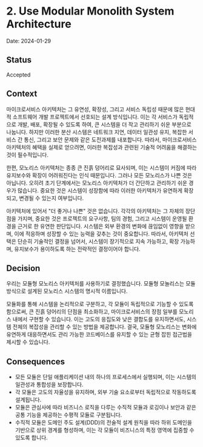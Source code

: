 # 2. Use Modular Monolith System Architecture

Date: 2024-01-29

## Status

Accepted

## Context

마이크로서비스 아키텍처는 그 유연성, 확장성, 그리고 서비스 독립성 때문에 많은 현대적 소프트웨어 개발 프로젝트에서 선호되는 설계 방식입니다. 이는 각 서비스가 독립적으로 개발, 배포, 확장될 수 있도록 하여, 큰
시스템을 더 작고 관리하기 쉬운 부분으로 나눕니다. 하지만 이러한 분산 시스템은 네트워크 지연, 데이터 일관성 유지, 복잡한 서비스 간 통신, 그리고 보안 문제와 같은 도전과제를 내포합니다. 따라서, 마이크로서비스
아키텍처의 혜택을 실제로 얻으려면, 이러한 복잡성과 관련된 기술적 어려움을 해결하는 것이 필수적입니다.

한편, 모노리스 아키텍처는 종종 큰 진흙 덩어리로 묘사되며, 이는 시스템이 커짐에 따라 유지보수와 확장이 어려워진다는 인식 때문입니다. 그러나 모든 모노리스가 나쁜 것은 아닙니다. 오히려 초기 단계에서는 모노리스
아키텍처가 더 간단하고 관리하기 쉬운 경우가 많습니다. 중요한 것은 시스템이 성장함에 따라 이러한 아키텍처가 유연하게 확장되고, 변경될 수 있는지 여부입니다.

아키텍처에 있어서 "더 좋거나 나쁜" 것은 없습니다. 각각의 아키텍처는 그 자체의 장단점을 가지며, 중요한 것은 프로젝트의 요구사항, 팀의 경험, 그리고 시스템이 운영될 환경을 근거로 한 유연한 판단입니다. 시스템은
외부 환경의 변화에 끊임없이 영향을 받으며, 이에 적응하며 성장할 수 있는 능력을 갖추는 것이 중요합니다. 따라서, 아키텍처 선택은 단순히 기술적인 결정을 넘어서, 시스템이 장기적으로 지속 가능하고, 확장 가능하며,
유지보수가 용이하도록 하는 전략적인 결정이어야 합니다.

## Decision

우리는 모듈형 모노리스 아키텍처를 사용하기로 결정했습니다. 모듈형 모놀리스는 모듈 방식으로 설계된 모노리스 시스템의 명시적 이름입니다.

모듈화를 통해 시스템을 논리적으로 구분하고, 각 모듈이 독립적으로 기능할 수 있도록 함으로써, 큰 진흙 덩어리의 단점을 최소화하고, 마이크로서비스의
장점 일부를 모노리스 내에서 구현할 수 있습니다. 이는 고도의 응집도와 낮은 결합도를 유지하면서도, 시스템 전체의 복잡성을 관리할 수 있는 방법을 제공합니다. 결국, 모듈형 모노리스는 변화에 유연하게 대응하면서도
관리 가능한 코드베이스를 유지할 수 있는 균형 잡힌 접근법을 제시할 수 있습니다.

## Consequences

- 모든 모듈은 단일 애플리케이션 내의 하나의 프로세스에서 실행되며, 이는 시스템의 일관성과 통합성을 보장합니다.
- 각 모듈은 고도의 자율성을 유지하며, 외부 기술 요소로부터 독립적으로 작동하도록 설계됩니다.
- 모듈은 관심사에 따라 비즈니스 로직을 다루는 수직적 모듈과 로깅이나 보안과 같은 공통 기능을 제공하는 수평적 모듈로 구분됩니다.
- 수직적 모듈은 도메인 주도 설계(DDD)의 전술적 설계 원칙을 따라 하위 도메인을 기반으로 상위 경계를 형성하며, 이는 각 모듈이 비즈니스의 특정 영역에 집중할 수 있도록 합니다. 
